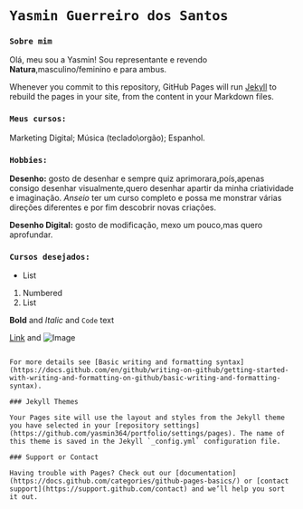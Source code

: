 # `Yasmin Guerreiro dos Santos`

### `Sobre mim`
Olá, meu sou a Yasmin!
Sou representante e revendo **Natura**,masculino/feminino e para ambus.

Whenever you commit to this repository, GitHub Pages will run [Jekyll](https://jekyllrb.com/) to rebuild the pages in your site, from the content in your Markdown files.

### `Meus cursos:`

Marketing Digital;
Música (teclado\orgão);
Espanhol.

### `Hobbies:`

**Desenho:** gosto de desenhar e sempre quiz aprimorara,poís,apenas consigo desenhar visualmente,quero desenhar apartir da minha criatividade e imaginação.
_Anseio_ ter um curso completo e possa me monstrar várias direções diferentes e por fim descobrir novas criações.

**Desenho Digital:** gosto de modificação, mexo um pouco,mas quero aprofundar.



### `Cursos desejados:`
- List

1. Numbered
2. List

**Bold** and _Italic_ and `Code` text

[Link](url) and ![Image](src)
```

For more details see [Basic writing and formatting syntax](https://docs.github.com/en/github/writing-on-github/getting-started-with-writing-and-formatting-on-github/basic-writing-and-formatting-syntax).

### Jekyll Themes

Your Pages site will use the layout and styles from the Jekyll theme you have selected in your [repository settings](https://github.com/yasmin364/portfolio/settings/pages). The name of this theme is saved in the Jekyll `_config.yml` configuration file.

### Support or Contact

Having trouble with Pages? Check out our [documentation](https://docs.github.com/categories/github-pages-basics/) or [contact support](https://support.github.com/contact) and we’ll help you sort it out.
